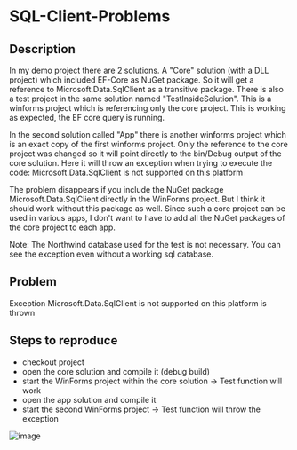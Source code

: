 # SQL-Client-Problems

## Description
In my demo project there are 2 solutions. A "Core" solution (with a DLL project) which included EF-Core as NuGet package. So it will get a reference to Microsoft.Data.SqlClient as a transitive package. There is also a test project in the same solution named "TestInsideSolution". This is a winforms project which is referencing only the core project. This is working as expected, the EF core query is running.

In the second solution called "App" there is another winforms project which is an exact copy of the first winforms project. Only the reference to the core project was changed so it will point directly to the bin/Debug output of the core solution. Here it will throw an exception when trying to execute the code: Microsoft.Data.SqlClient is not supported on this platform

The problem disappears if you include the NuGet package Microsoft.Data.SqlClient directly in the WinForms project. But I think it should work without this package as well. Since such a core project can be used in various apps, I don't want to have to add all the NuGet packages of the core project to each app.

Note: The Northwind database used for the test is not necessary. You can see the exception even without a working sql database.

## Problem
Exception Microsoft.Data.SqlClient is not supported on this platform is thrown

## Steps to reproduce
- checkout project
- open the core solution and compile it (debug build)
- start the WinForms project within the core solution -> Test function will work
- open the app solution and compile it
- start the second WinForms project -> Test function will throw the exception
  

![image](https://github.com/user-attachments/assets/3431d5db-8c86-4969-a15f-c17e784b3284)
